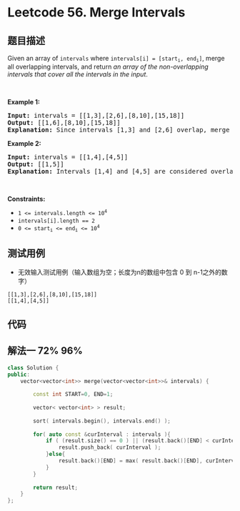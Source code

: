 # Leetcode 56. Merge Intervals

## 题目描述
<div class="_1l1MA" data-track-load="description_content"><p>Given an array&nbsp;of <code>intervals</code>&nbsp;where <code>intervals[i] = [start<sub>i</sub>, end<sub>i</sub>]</code>, merge all overlapping intervals, and return <em>an array of the non-overlapping intervals that cover all the intervals in the input</em>.</p>

<p>&nbsp;</p>
<p><strong class="example">Example 1:</strong></p>

<pre><strong>Input:</strong> intervals = [[1,3],[2,6],[8,10],[15,18]]
<strong>Output:</strong> [[1,6],[8,10],[15,18]]
<strong>Explanation:</strong> Since intervals [1,3] and [2,6] overlap, merge them into [1,6].
</pre>

<p><strong class="example">Example 2:</strong></p>

<pre><strong>Input:</strong> intervals = [[1,4],[4,5]]
<strong>Output:</strong> [[1,5]]
<strong>Explanation:</strong> Intervals [1,4] and [4,5] are considered overlapping.
</pre>

<p>&nbsp;</p>
<p><strong>Constraints:</strong></p>

<ul>
	<li><code>1 &lt;= intervals.length &lt;= 10<sup>4</sup></code></li>
	<li><code>intervals[i].length == 2</code></li>
	<li><code>0 &lt;= start<sub>i</sub> &lt;= end<sub>i</sub> &lt;= 10<sup>4</sup></code></li>
</ul>
</div>

## 测试用例
* 无效输入测试用例（输入数组为空；长度为n的数组中包含 0 到 n-1之外的数字）
```
[[1,3],[2,6],[8,10],[15,18]]
[[1,4],[4,5]]
```

## 代码
## 解法一 72% 96%
```c++
class Solution {
public:
    vector<vector<int>> merge(vector<vector<int>>& intervals) {
        
        const int START=0, END=1;   
        
        vector< vector<int> > result;
    
        sort( intervals.begin(), intervals.end() );
        
        for( auto const &curInterval : intervals ){
            if ( (result.size() == 0 ) || (result.back()[END] < curInterval[START] ) ){
                result.push_back( curInterval );
            }else{
                result.back()[END] = max( result.back()[END], curInterval[END] );
            }
        }
        
        return result;
    }
};
```
